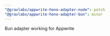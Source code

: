 ```yaml
---
"@gravlabs/appwrite-hono-adapter-node": patch
"@gravlabs/appwrite-hono-adapter-bun": minor
---
```


Bun adapter working for Appwrite
